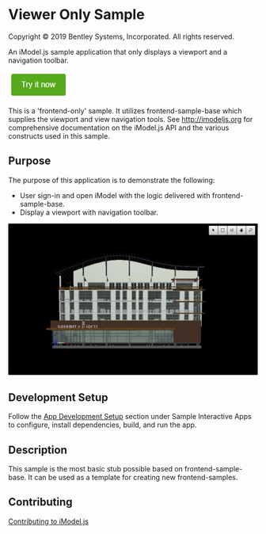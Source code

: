 # Viewer Only Sample

Copyright © 2019 Bentley Systems, Incorporated. All rights reserved.

An iModel.js sample application that only displays a viewport and a navigation toolbar.

[![Click to run the demo](./docs/try-it-now.png)](https://vieweronlysample.z13.web.core.windows.net/)

This is a 'frontend-only' sample.  It utilizes frontend-sample-base which supplies the viewport and view navigation tools. See http://imodeljs.org for comprehensive documentation on the iModel.js API and the various constructs used in this sample.

## Purpose

The purpose of this application is to demonstrate the following:

* User sign-in and open iModel with the logic delivered with frontend-sample-base.
* Display a viewport with navigation toolbar.

![Screenshot of the application](./docs/overview.png)

## Development Setup

Follow the [App Development Setup](../../README.md) section under Sample Interactive Apps to configure, install dependencies, build, and run the app.

## Description

This sample is the most basic stub possible based on frontend-sample-base.  It can be used as a template for creating new frontend-samples.

## Contributing

[Contributing to iModel.js](https://github.com/imodeljs/imodeljs/blob/master/CONTRIBUTING.md)
